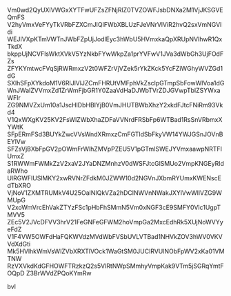 Vm0wd2QyUXlVWGxXYTFwUFZsZFNjRlZ0TVZOWFJsbDNXa2M1VjJKSGVEQmFS
V2hyVmxVeFYyTkVRbFZXCmJIQlFWbXBLUzFJeVNrVlViR2hvQ2sxVmNGVldi
WEJIVXpKTmVWTnJWbFZpUjJodlEyc3hWbU5HVmxkaQpXRUpNVlhwR1QxTkdX
bkppUjNCVFlsWktXVkV5YzNkbFYwWkpZa1prYVFwV1JVa3dWbGh3UjFOdFZs
ZFYKYmtwcFVqSjRWRmxzV2t0WFZrVjVZek5rYkZKck5YcFZiWGhyWVZGd1dG
SXlhSFpXYkdoM1V6RlJlVlJZCmFHRUtVMFphVkZsclpGTmpSbFowWlVoa1dG
WnJWalZVVmxZd1ZrWmFjbGR1Y0ZaaVdHaDJWbTVrZDJGVwpTblZSYWxaWFlr
ZG9NMVZxUm10a1JscHlDbHBIYjB0VmJHUTBWbXhzY2xkdFJtcFNiRm93Vkd4
V1QxWXgKV25KV2FsWlZWbXhaZDFaVVNrdFRSbFp6WTBad1RsSnVRbmxXYWtK
SFpERmFSd3BUYkZwcVVsWndXRmxzCmFGTldSbFkyVW14YWJGSnJOVnBEYlVw
SFZsVjBXbFpGV2pOWmFrWlhZMVpPZEU5V1pGTmlSWEJYVmxaawpNRTFIUmxZ
S1RWWmFWMkZzV2xaV2JYaDNZMnhzV0dWSFJtcGlSMUo2VmpKNGEyRldaRWho
UlRGWFlUSlMKY2xwRVNrZFdkM0JZWW10d2NGVnJXbmRYUmxKWENscEdTbXRO
VjNoV1ZXMTRUMkV4U25OalNIQkVZa2hDClNWVnNWakJXYlVwWllVZG9WMUpG
V2xoWmVrcEhVakZTYzFSc1pHbFhSMmN5Vm0xNGF3cE9SMFY0Vlc1UgpTMVV5
ZEc5V2JVcDFVV3hrV21FeGNFeGFWM2hoVmpGa2MxcEdhRk5XUjNoWVYyeFdZ
V1F4VW5OWFdHaFQKWVdzMVdWbFVSbUVLVTBad1NHVkZOV3hWV0VKVVdXdGti
Mk5HVlhkWmVsWlZVbXRXTlVOck1WaGtSM0JUClRVUlNObFpWV2xKa01VMTNW
RzVXVkdKdGFHOWFTRzkzQ2s5VlRtNWpSMmhyVmpKak9VTm5jSGRqYmtFOQpD
Z3BrWVdZPQoKYmRw

bvl